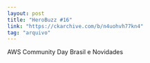 ```yaml
---
layout: post
title: "HeroBuzz #16"
link: "https://ckarchive.com/b/n4uohvh77kn4"
tag: "arquivo"
---
```

AWS Community Day Brasil e Novidades
